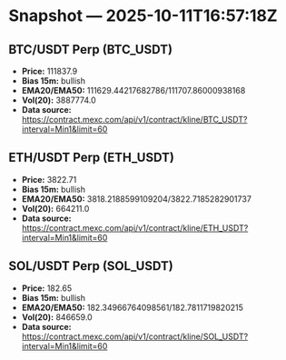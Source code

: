# Snapshot — 2025-10-11T16:57:18Z

## BTC/USDT Perp (BTC_USDT)
- **Price:** 111837.9
- **Bias 15m:** bullish
- **EMA20/EMA50:** 111629.44217682786/111707.86000938168
- **Vol(20):** 3887774.0
- **Data source:** https://contract.mexc.com/api/v1/contract/kline/BTC_USDT?interval=Min1&limit=60

## ETH/USDT Perp (ETH_USDT)
- **Price:** 3822.71
- **Bias 15m:** bullish
- **EMA20/EMA50:** 3818.2188599109204/3822.7185282901737
- **Vol(20):** 664211.0
- **Data source:** https://contract.mexc.com/api/v1/contract/kline/ETH_USDT?interval=Min1&limit=60

## SOL/USDT Perp (SOL_USDT)
- **Price:** 182.65
- **Bias 15m:** bullish
- **EMA20/EMA50:** 182.34966764098561/182.7811719820215
- **Vol(20):** 846659.0
- **Data source:** https://contract.mexc.com/api/v1/contract/kline/SOL_USDT?interval=Min1&limit=60
